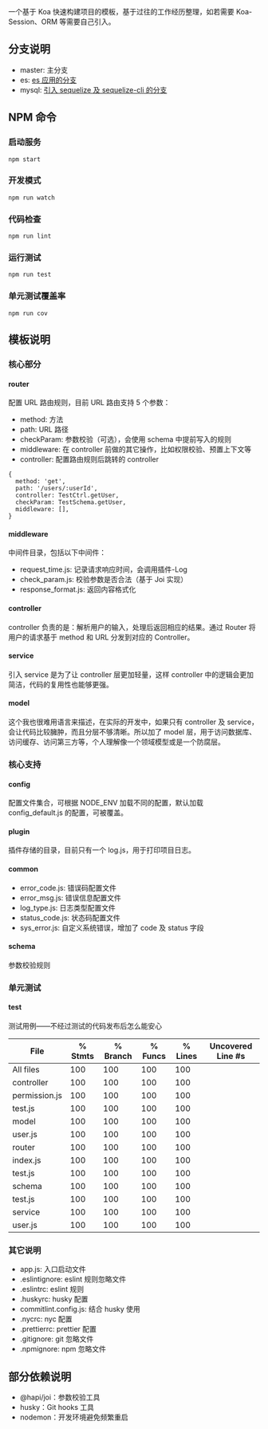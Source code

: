 一个基于 Koa 快速构建项目的模板，基于过往的工作经历整理，如若需要 Koa-Session、ORM 等需要自己引入。

## 分支说明
- master: 主分支
- es: [es 应用的分支](https://github.com/JianmingXia/koa-quick-start/tree/es)
- mysql: [引入 sequelize 及 sequelize-cli 的分支](https://github.com/JianmingXia/koa-quick-start/tree/mysql)

## NPM 命令
### 启动服务

```
npm start
```

### 开发模式

```
npm run watch
```

### 代码检查

```
npm run lint
```

### 运行测试

```
npm run test
```

### 单元测试覆盖率

```
npm run cov
```

## 模板说明
### 核心部分
#### router
配置 URL 路由规则，目前 URL 路由支持 5 个参数：
- method: 方法
- path: URL 路径
- checkParam: 参数校验（可选），会使用 schema 中提前写入的规则
- middleware: 在 controller 前做的其它操作，比如权限校验、预置上下文等
- controller: 配置路由规则后跳转的 controller

```
{
  method: 'get',
  path: '/users/:userId',
  controller: TestCtrl.getUser,
  checkParam: TestSchema.getUser,
  middleware: [],
}
```

#### middleware
中间件目录，包括以下中间件：
- request_time.js: 记录请求响应时间，会调用插件-Log
- check_param.js: 校验参数是否合法（基于 Joi 实现）
- response_format.js: 返回内容格式化

#### controller
controller 负责的是：解析用户的输入，处理后返回相应的结果。通过 Router 将用户的请求基于 method 和 URL 分发到对应的 Controller。

#### service
引入 service 是为了让 controller 层更加轻量，这样 controller 中的逻辑会更加简洁，代码的复用性也能够更强。

#### model
这个我也很难用语言来描述，在实际的开发中，如果只有 controller 及 service，会让代码比较臃肿，而且分层不够清晰。所以加了 model 层，用于访问数据库、访问缓存、访问第三方等，个人理解像一个领域模型或是一个防腐层。

### 核心支持
#### config
配置文件集合，可根据 NODE_ENV 加载不同的配置，默认加载 config_default.js 的配置，可被覆盖。

#### plugin
插件存储的目录，目前只有一个 log.js，用于打印项目日志。

#### common
- error_code.js: 错误码配置文件
- error_msg.js: 错误信息配置文件
- log_type.js: 日志类型配置文件
- status_code.js: 状态码配置文件
- sys_error.js: 自定义系统错误，增加了 code 及 status 字段

#### schema
参数校验规则

### 单元测试
#### test
测试用例——不经过测试的代码发布后怎么能安心

File            |  % Stmts | % Branch |  % Funcs |  % Lines | Uncovered Line #s |
----------------|----------|----------|----------|----------|-------------------|
All files       |      100 |      100 |      100 |      100 |                   |
 controller     |      100 |      100 |      100 |      100 |                   |
  permission.js |      100 |      100 |      100 |      100 |                   |
  test.js       |      100 |      100 |      100 |      100 |                   |
 model          |      100 |      100 |      100 |      100 |                   |
  user.js       |      100 |      100 |      100 |      100 |                   |
 router         |      100 |      100 |      100 |      100 |                   |
  index.js      |      100 |      100 |      100 |      100 |                   |
  test.js       |      100 |      100 |      100 |      100 |                   |
 schema         |      100 |      100 |      100 |      100 |                   |
  test.js       |      100 |      100 |      100 |      100 |                   |
 service        |      100 |      100 |      100 |      100 |                   |
  user.js       |      100 |      100 |      100 |      100 |                   |

### 其它说明
- app.js: 入口启动文件
- .eslintignore: eslint 规则忽略文件
- .eslintrc: eslint 规则
- .huskyrc: husky 配置
- commitlint.config.js: 结合 husky 使用
- .nycrc: nyc 配置
- .prettierrc: prettier 配置
- .gitignore: git 忽略文件
- .npmignore: npm 忽略文件

## 部分依赖说明

- @hapi/joi：参数校验工具
- husky：Git hooks 工具
- nodemon：开发环境避免频繁重启